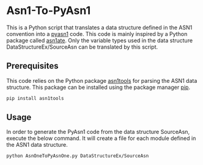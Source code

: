 # Asn1-To-PyAsn1
This is a Python script that translates a data structure defined in the ASN1 convention into a [pyasn1](https://github.com/etingof/pyasn1) code. This code is  mainly inspired by a Python package called [asn1ate](https://github.com/kimgr/asn1ate). Only the variable types used in the data structure DataStructureEx/SourceAsn can be translated by this script.   

## Prerequisites
This code relies on the Python package [asn1tools](https://github.com/eerimoq/asn1tools) for parsing the ASN1 data structure. This package can be installed using the package manager [pip](https://pip.pypa.io/en/stable/).

```bash
pip install asn1tools
```  

## Usage
In order to generate the PyAsn1 code from the data structure SourceAsn, execute the below command. It will create a file for each module defined in the ASN1 data structure. 

```bash
python AsnOneToPyAsnOne.py DataStructureEx/SourceAsn
```  


